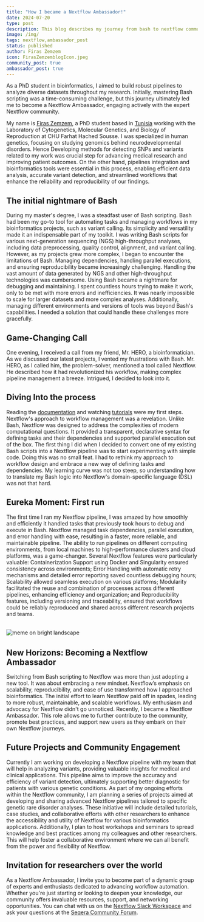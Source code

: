 ```yaml
---
title: "How I became a Nextflow Ambassador!"
date: 2024-07-20
type: post
description: This blog describes my journey from bash to nextflow community.
image: /img/
tags: nextflow,ambassador_post
status: published
author: Firas Zemzem
icon: FirasZemzemblogIcon.jpeg
community_post: true
ambassador_post: true
---
```


As a PhD student in bioinformatics, I aimed to build robust pipelines to analyze diverse datasets throughout my research. Initially, mastering Bash scripting was a time-consuming challenge, but this journey ultimately led me to become a Nextflow Ambassador, engaging actively with the expert Nextflow community.

<!-- end-archive-description -->

My name is [Firas Zemzem](https://www.linkedin.com/in/firaszemzem/), a PhD student based in [Tunisia](https://www.google.com/search?q=things+to+do+in+tunisia&sca_esv=3b07b09e3325eaa7&sca_upv=1&udm=15&biw=1850&bih=932&ei=AS2eZuqnFpG-i-gPwciJyAk&ved=0ahUKEwiqrOiRsbqHAxUR3wIHHUFkApkQ4dUDCBA&uact=5&oq=things+to+do+in+tunisia&gs_lp=Egxnd3Mtd2l6LXNlcnAiF3RoaW5ncyB0byBkbyBpbiB0dW5pc2lhMgUQABiABDIGEAAYFhgeMgYQABgWGB4yBhAAGBYYHjIGEAAYFhgeMgYQABgWGB4yBhAAGBYYHjIGEAAYFhgeMgYQABgWGB4yCBAAGBYYHhgPSOIGULYDWNwEcAF4AZABAJgBfaAB9gGqAQMwLjK4AQPIAQD4AQGYAgOgAoYCwgIKEAAYsAMY1gQYR5gDAIgGAZAGCJIHAzEuMqAH_Aw&sclient=gws-wiz-serp) working with the Laboratory of Cytogenetics, Molecular Genetics, and Biology of Reproduction at CHU Farhat Hached Sousse. I was specialized in human genetics, focusing on studying genomics behind neurodevelopmental disorders. Hence Developing methods for detecting SNPs and variants related to my work was crucial step for advancing medical research and improving patient outcomes. On the other hand, pipelines integration and bioinformatics tools were essential in this process, enabling efficient data analysis, accurate variant detection, and streamlined workflows that enhance the reliability and reproducibility of our findings.

## The initial nightmare of Bash

During my master's degree, I was a steadfast user of Bash scripting. Bash had been my go-to tool for automating tasks and managing workflows in my bioinformatics projects, such as variant calling. Its simplicity and versatility made it an indispensable part of my toolkit. I was writing Bash scripts for various next-generation sequencing (NGS) high-throughput analyses, including data preprocessing, quality control, alignment, and variant calling. However, as my projects grew more complex, I began to encounter the limitations of Bash. Managing dependencies, handling parallel executions, and ensuring reproducibility became increasingly challenging. Handling the vast amount of data generated by NGS and other high-throughput technologies was cumbersome. Using Bash became a nightmare for debugging and maintaining. I spent countless hours trying to make it work, only to be met with more errors and inefficiencies. It was nearly impossible to scale for larger datasets and more complex analyses. Additionally, managing different environments and versions of tools was beyond Bash's capabilities. I needed a solution that could handle these challenges more gracefully.

## Game-Changing Call

One evening, I received a call from my friend, Mr. HERO, a bioinformatician. As we discussed our latest projects, I vented my frustrations with Bash. Mr. HERO, as I called him, the problem-solver, mentioned a tool called Nextflow. He described how it had revolutionized his workflow, making complex pipeline management a breeze. Intrigued, I decided to look into it.

## Diving Into the process

Reading the [documentation](https://www.nextflow.io/docs/latest/index.html) and watching [tutorials](https://training.nextflow.io/) were my first steps. Nextflow's approach to workflow management was a revelation. Unlike Bash, Nextflow was designed to address the complexities of modern computational questions. It provided a transparent, declarative syntax for defining tasks and their dependencies and supported parallel execution out of the box. The first thing I did when I decided to convert one of my existing Bash scripts into a Nextflow pipeline was to start experimenting with simple code. Doing this was no small feat. I had to rethink my approach to workflow design and embrace a new way of defining tasks and dependencies. My learning curve was not too steep, so understanding how to translate my Bash logic into Nextflow's domain-specific language (DSL) was not that hard.

## Eureka Moment: First run

The first time I ran my Nextflow pipeline, I was amazed by how smoothly and efficiently it handled tasks that previously took hours to debug and execute in Bash. Nextflow managed task dependencies, parallel execution, and error handling with ease, resulting in a faster, more reliable, and maintainable pipeline. The ability to run pipelines on different computing environments, from local machines to high-performance clusters and cloud platforms, was a game-changer. Several Nextflow features were particularly valuable: Containerization Support using Docker and Singularity ensured consistency across environments; Error Handling with automatic retry mechanisms and detailed error reporting saved countless debugging hours; Scalability allowed seamless execution on various platforms; Modularity facilitated the reuse and combination of processes across different pipelines, enhancing efficiency and organization; and Reproducibility features, including versioning and traceability, ensured that workflows could be reliably reproduced and shared across different research projects and teams.

<div style="margin-top: 2rem; margin-bottom: 2rem;">
    <img src="/img/ZemFiras-nextflowtestpipeline-Blog.png" alt="meme on bright landscape" />
</div>

## New Horizons: Becoming a Nextflow Ambassador

Switching from Bash scripting to Nextflow was more than just adopting a new tool. It was about embracing a new mindset. Nextflow’s emphasis on scalability, reproducibility, and ease of use transformed how I approached bioinformatics. The initial effort to learn Nextflow paid off in spades, leading to more robust, maintainable, and scalable workflows. My enthusiasm and advocacy for Nextflow didn't go unnoticed. Recently, I became a Nextflow Ambassador. This role allows me to further contribute to the community, promote best practices, and support new users as they embark on their own Nextflow journeys.

## Future Projects and Community Engagement

Currently I am working on developing a Nextflow pipeline with my team that will help in analyzing variants, providing valuable insights for medical and clinical applications. This pipeline aims to improve the accuracy and efficiency of variant detection, ultimately supporting better diagnostic for patients with various genetic conditions. As part of my ongoing efforts within the Nextflow community, I am planning a series of projects aimed at developing and sharing advanced Nextflow pipelines tailored to specific genetic rare disorder analyses. These initiative will include detailed tutorials, case studies, and collaborative efforts with other researchers to enhance the accessibility and utility of Nextflow for various bioinformatics applications. Additionally, I plan to host workshops and seminars to spread knowledge and best practices among my colleagues and other researchers. This will help foster a collaborative environment where we can all benefit from the power and flexibility of Nextflow.

## Invitation for researchers over the world

As a Nextflow Ambassador, I invite you to become part of a dynamic group of experts and enthusiasts dedicated to advancing workflow automation. Whether you're just starting or looking to deepen your knowledge, our community offers invaluable resources, support, and networking opportunities. You can chat with us on the [Nextflow Slack Workspace](https://join.slack.com/t/nextflow/shared_invite/zt-2mtjkpncj-AUXZ9v7Q1MOvVGecWAeCoA) and ask your questions at the [Seqera Community Forum](https://community.seqera.io).
